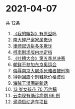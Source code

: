 # 2021-04-07
  共 12条

  <!-- BEGIN -->
  <!-- 最后更新时间:Wed Apr 07 2021 05:21:25 GMT+0000 (Coordinated Universal Time) -->
  1. [《我的姐姐》有原型吗](https://www.zhihu.com/search?q=我的姐姐)
1. [南大碎尸案家属撤诉](https://www.zhihu.com/search?q=南大碎尸案)
1. [律师起诉拼多多欺诈](https://www.zhihu.com/search?q=拼多多)
1. [柯南剧场版内地定档](https://www.zhihu.com/search?q=柯南定档)
1. [《吐槽大会》第五季总决赛](https://www.zhihu.com/search?q=吐槽大会)
1. [朝鲜不参加东京奥运会](https://www.zhihu.com/search?q=东京奥运会)
1. [侮辱南京大屠杀死难者被刑拘](https://www.zhihu.com/search?q=侮辱南京大屠杀死难者)
1. [得物回应个别鞋款价格波动](https://www.zhihu.com/search?q=得物)
1. [海贼王漫画最新话](https://www.zhihu.com/search?q=海贼王)
1. [13 岁女孩花 70 万约稿](https://www.zhihu.com/search?q=70万约稿)
1. [云南现有确诊病例 66 例](https://www.zhihu.com/search?q=云南疫情)
1. [滴滴启动造车项目](https://www.zhihu.com/search?q=滴滴)
  <!-- END -->
  